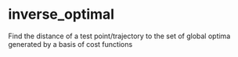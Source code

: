 # inverse_optimal
Find the distance of a test point/trajectory to the set of global optima generated by a basis of cost functions
